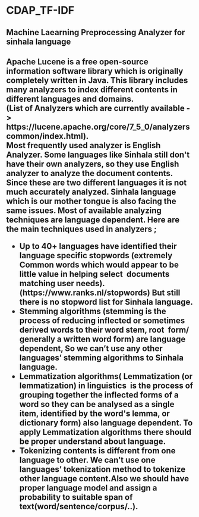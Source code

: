 # CDAP_TF-IDF
<h2> Machine Laearning Preprocessing Analyzer for sinhala language <h2>


<p>Apache Lucene is a free open-source information software library which is originally completely written
in Java. This library includes many analyzers to index different contents in different languages and
domains.
<br>
(List of Analyzers which are currently available -&gt;
https://lucene.apache.org/core/7_5_0/analyzerscommon/index.html).
<br>
Most frequently used analyzer is English Analyzer. Some languages like Sinhala still don&#39;t have their own
analyzers, so they use English analyzer to analyze the document contents. Since these are two different
languages it is not much accurately analyzed. Sinhala language which is our mother tongue is also facing
the same issues. Most of available analyzing techniques are language dependent.
Here are the main techniques used in analyzers ; <br>

<ul>
  <li>Up to 40+ languages have identified their language specific stopwords (extremely Common
words which would appear to be little value in helping select  documents matching user needs).
(https://www.ranks.nl/stopwords) But still there is no stopword list for Sinhala language.</li>
  <li>Stemming algorithms (stemming is the process of reducing inflected or sometimes derived words
to their word stem, root  form/ generally a written word form) are language dependent, So we
can’t use any other languages’ stemming algorithms to Sinhala language.</li>
  <li>Lemmatization algorithms( Lemmatization (or lemmatization) in linguistics  is the process of
grouping together the inflected forms of a word so they can be analysed as a single item,
identified by the word&#39;s lemma, or dictionary form) also language dependent. To apply
Lemmatization algorithms there should be proper understand about language.</li>
  <li>Tokenizing contents is different from one language to other. We can’t use one languages’
tokenization method to tokenize other language content.Also we should have proper language
model and assign a probability to suitable span of text(word/sentence/corpus/..).</li>
</ul>  

</p>
